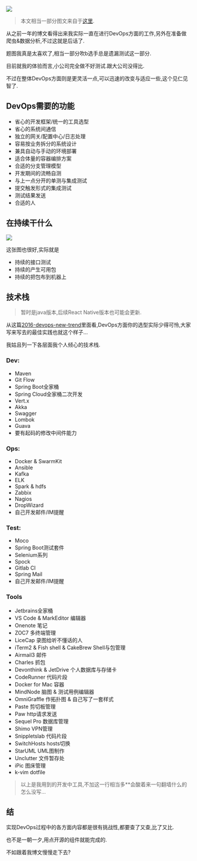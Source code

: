 ![](https://o4dyfn0ef.qnssl.com/image/2016-09-27-31aa3b91e79feabbe3dc25c9b458f.jpg?imageView2/2/h/300) 

> 本文相当一部分图文来自于[这里](http://blog.flow.ci). 

从之前一年的博文看得出来我实际一直在进行DevOps方面的工作,另外在准备做爬虫&数据分析,不过这就是后话了.  

题图我真是太喜欢了,相当一部分吹b选手总是遗漏测试这一部分. 

目前就我的体验而言,小公司完全做不好测试.跟大公司没得比. 

不过在整体DevOps方面则是更灵活一点,可以迅速的改变与适应一些,这个见仁见智了.   

## DevOps需要的功能 

- 省心的开发框架/统一的工具选型
- 省心的系统间通信
- 独立的网关/配置中心/日志处理
- 容易按业务拆分的系统设计
- 兼具自动与手动的环境部署
- 适合体量的容器编排方案
- 合适的分支管理模型
- 开发期间的流畅自测
- 与上一点分开的单测与集成测试
- 提交触发形式的集成测试
- 测试结果发送
- 合适的人

## 在持续干什么 

![](https://o4dyfn0ef.qnssl.com/image/2016-09-27-a7da8a5bfdc951862afc8f63f1650.png?imageView2/2/h/300) 

这张图也很好,实际就是

- 持续的接口测试
- 持续的产生可用包
- 持续的把包布到机器上

## 技术栈 

> 暂时是java版本,后续React Native版本也可能会更新. 

从这篇[2016-devops-new-trend](http://www.infoq.com/cn/articles/2016-devops-new-trend)里面看,DevOps方面你的选型实际少得可怜,大家写来写去的最佳实践也就这个样子... 

我姑且列一下各层面我个人倾心的技术栈. 

### Dev: 

- Maven
- Git Flow
- Spring Boot全家桶
- Spring Cloud全家桶二次开发
- Vert.x
- Akka
- Swagger
- Lombok
- Guava
- 要有起码的修改中间件能力

### Ops:

- Docker & SwarmKit
- Ansible
- Kafka
- ELK
- Spark & hdfs
- Zabbix
- Nagios
- DropWizard
- 自己开发邮件/IM提醒

### Test: 

- Moco
- Spring Boot测试套件
- Selenium系列
- Spock
- Gitlab CI
- Spring Mail
- 自己开发邮件/IM提醒

### Tools 

- Jetbrains全家桶
- VS Code & MarkEditor 编辑器
- Onenote 笔记
- ZOC7 多终端管理
- LiceCap 录图给听不懂话的人
- iTerm2 & Fish shell & CakeBrew Shell与包管理
- Airmail3 邮件
- Charles 抓包
- Devonthink & JetDrive 个人数据库与存储卡
- CodeRunner 代码片段
- Docker for Mac 容器
- MindNode 脑图 & 测试用例编辑器
- OmniGraffle 作拓扑图 & 自己写了一套样式
- Paste 剪切板管理
- Paw http请求发送
- Sequel Pro 数据库管理
- Shimo VPN管理
- Snippletslab 代码片段 
- SwitchHosts hosts切换
- StarUML UML图制作
- Unclutter 文件暂存处
- iPic 图床管理
- k-vim dotfile

> 以上是我用到的开发中工具,不加这一行相当多**会酸着来一句翻墙什么的怎么没写... 

## 结

实现DevOps过程中的各方面内容都是很有挑战性,都要查了又查,比了又比. 

也不是一朝一夕,用点开源的组件就能完成的. 

不如跟着我博文慢慢走下去? 





